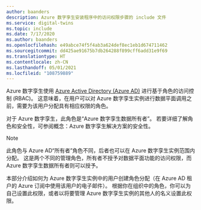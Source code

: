 ```yaml
---
author: baanders
description: Azure 数字孪生安装程序中的访问权限步骤的 include 文件
ms.service: digital-twins
ms.topic: include
ms.date: 7/17/2020
ms.author: baanders
ms.openlocfilehash: e49abce74f5f4ab3a624def8ec1eb1d674711462
ms.sourcegitcommit: dd425ae91675b7db264288f899cff6add31e9f69
ms.translationtype: HT
ms.contentlocale: zh-CN
ms.lasthandoff: 05/01/2021
ms.locfileid: "108759889"
---
```

Azure 数字孪生使用 [Azure Active Directory (Azure AD)](../articles/active-directory/fundamentals/active-directory-whatis.md) 进行基于角色的访问控制 (RBAC)。 这意味着，在用户可以对 Azure 数字孪生实例进行数据平面调用之前，需要为该用户分配具有相应权限的角色。

对于 Azure 数字孪生，此角色是“Azure 数字孪生数据所有者”。 若要详细了解角色和安全性，可参阅概念：Azure 数字孪生解决方案的安全性。

> [!NOTE]
> 此角色与 Azure AD“所有者”角色不同，后者也可以在 Azure 数字孪生实例范围内分配。 这是两个不同的管理角色，所有者不授予对数据平面功能的访问权限，而 Azure 数字孪生数据所有者则可以授予。

本部分介绍如何为 Azure 数字孪生实例中的用户创建角色分配（在 Azure AD 租户的 Azure 订阅中使用该用户的电子邮件）。 根据你在组织中的角色，你可以为自己设置此权限，或者以将要管理 Azure 数字孪生实例的其他人的名义设置此权限。